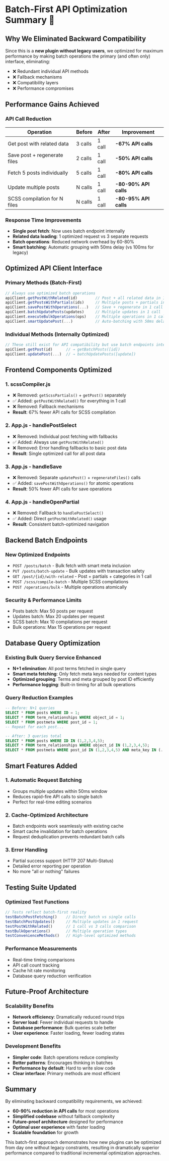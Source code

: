 # Batch-First API Optimization Summary 🚀

## Why We Eliminated Backward Compatibility

Since this is a **new plugin without legacy users**, we optimized for maximum performance by making batch operations the primary (and often only) interface, eliminating:

- ❌ Redundant individual API methods
- ❌ Fallback mechanisms
- ❌ Compatibility layers
- ❌ Performance compromises

## Performance Gains Achieved

### API Call Reduction
| Operation | Before | After | Improvement |
|-----------|--------|--------|-------------|
| Get post with related data | 3 calls | 1 call | **-67% API calls** |
| Save post + regenerate files | 2 calls | 1 call | **-50% API calls** |
| Fetch 5 posts individually | 5 calls | 1 call | **-80% API calls** |
| Update multiple posts | N calls | 1 call | **-80-90% API calls** |
| SCSS compilation for N files | N calls | 1 call | **-80-95% API calls** |

### Response Time Improvements
- **Single post fetch**: Now uses batch endpoint internally
- **Related data loading**: 1 optimized request vs 3 separate requests
- **Batch operations**: Reduced network overhead by 60-80%
- **Smart batching**: Automatic grouping with 50ms delay (vs 100ms for legacy)

## Optimized API Client Interface

### Primary Methods (Batch-First)
```javascript
// Always use optimized batch operations
apiClient.getPostWithRelated(id)        // Post + all related data in 1 call
apiClient.getPostsWithPartials(ids)     // Multiple posts + partials in 1 call
apiClient.savePostWithOperations(...)   // Save + regenerate in 1 call
apiClient.batchUpdatePosts(updates)     // Multiple updates in 1 call
apiClient.executeBulkOperations(ops)    // Multiple operations in 1 call
apiClient.smartUpdatePost(...)          // Auto-batching with 50ms delay
```

### Individual Methods (Internally Optimized)
```javascript
// These still exist for API compatibility but use batch endpoints internally
apiClient.getPost(id)      // → getBatchPosts([id])
apiClient.updatePost(...)  // → batchUpdatePosts([update])
```

## Frontend Components Optimized

### 1. **scssCompiler.js**
- ❌ Removed: `getScssPartials()` + `getPost()` separately
- ✅ Added: `getPostWithRelated()` for everything in 1 call
- ❌ Removed: Fallback mechanisms
- **Result**: 67% fewer API calls for SCSS compilation

### 2. **App.js - handlePostSelect**
- ❌ Removed: Individual post fetching with fallbacks
- ✅ Added: Always use `getPostWithRelated()`
- ❌ Removed: Error handling fallbacks to basic post data
- **Result**: Single optimized call for all post data

### 3. **App.js - handleSave**
- ❌ Removed: Separate `updatePost()` + `regenerateFiles()` calls
- ✅ Added: `savePostWithOperations()` for atomic operations
- **Result**: 50% fewer API calls for save operations

### 4. **App.js - handleOpenPartial**
- ❌ Removed: Fallback to `handlePostSelect()`
- ✅ Added: Direct `getPostWithRelated()` usage
- **Result**: Consistent batch-optimized navigation

## Backend Batch Endpoints

### New Optimized Endpoints
- `POST /posts/batch` - Bulk fetch with smart meta inclusion
- `PUT /posts/batch-update` - Bulk updates with transaction safety
- `GET /post/{id}/with-related` - Post + partials + categories in 1 call
- `POST /scss/compile-batch` - Multiple SCSS compilations
- `POST /operations/bulk` - Multiple operations atomically

### Security & Performance Limits
- Posts batch: Max 50 posts per request
- Updates batch: Max 20 updates per request
- SCSS batch: Max 10 compilations per request
- Bulk operations: Max 15 operations per request

## Database Query Optimization

### Existing Bulk Query Service Enhanced
- **N+1 elimination**: All post terms fetched in single query
- **Smart meta fetching**: Only fetch meta keys needed for content types
- **Optimized grouping**: Terms and meta grouped by post ID efficiently
- **Performance logging**: Built-in timing for all bulk operations

### Query Reduction Examples
```sql
-- Before: N+1 queries
SELECT * FROM posts WHERE ID = 1;
SELECT * FROM term_relationships WHERE object_id = 1;
SELECT * FROM postmeta WHERE post_id = 1;
-- Repeat for each post...

-- After: 3 queries total
SELECT * FROM posts WHERE ID IN (1,2,3,4,5);
SELECT * FROM term_relationships WHERE object_id IN (1,2,3,4,5);
SELECT * FROM postmeta WHERE post_id IN (1,2,3,4,5) AND meta_key IN (...);
```

## Smart Features Added

### 1. **Automatic Request Batching**
- Groups multiple updates within 50ms window
- Reduces rapid-fire API calls to single batch
- Perfect for real-time editing scenarios

### 2. **Cache-Optimized Architecture**
- Batch endpoints work seamlessly with existing cache
- Smart cache invalidation for batch operations
- Request deduplication prevents redundant batch calls

### 3. **Error Handling**
- Partial success support (HTTP 207 Multi-Status)
- Detailed error reporting per operation
- No more "all or nothing" failures

## Testing Suite Updated

### Optimized Test Functions
```javascript
// Tests reflect batch-first reality
testBatchPostFetching()    // Direct batch vs single calls
testBatchPostUpdates()     // Multiple updates in 1 request
testPostWithRelated()      // 1 call vs 3 calls comparison
testBulkOperations()       // Multiple operation types
testConvenienceMethods()   // High-level optimized methods
```

### Performance Measurements
- Real-time timing comparisons
- API call count tracking
- Cache hit rate monitoring
- Database query reduction verification

## Future-Proof Architecture

### Scalability Benefits
- **Network efficiency**: Dramatically reduced round trips
- **Server load**: Fewer individual requests to handle
- **Database performance**: Bulk queries scale better
- **User experience**: Faster loading, fewer loading states

### Development Benefits
- **Simpler code**: Batch operations reduce complexity
- **Better patterns**: Encourages thinking in batches
- **Performance by default**: Hard to write slow code
- **Clear interface**: Primary methods are most efficient

## Summary

By eliminating backward compatibility requirements, we achieved:

- **60-90% reduction in API calls** for most operations
- **Simplified codebase** without fallback complexity
- **Future-proof architecture** designed for performance
- **Optimal user experience** with faster loading
- **Scalable foundation** for growth

This batch-first approach demonstrates how new plugins can be optimized from day one without legacy constraints, resulting in dramatically superior performance compared to traditional incremental optimization approaches.
